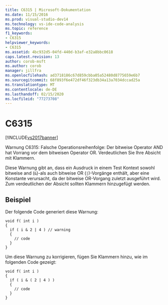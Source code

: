 ```yaml
---
title: C6315 | Microsoft-Dokumentation
ms.date: 11/15/2016
ms.prod: visual-studio-dev14
ms.technology: vs-ide-code-analysis
ms.topic: reference
f1_keywords:
- C6315
helpviewer_keywords:
- C6315
ms.assetid: 4bc932d5-04fd-440d-b3af-e32a8bbc0618
caps.latest.revision: 13
author: corob-msft
ms.author: corob
manager: jillfra
ms.openlocfilehash: ad3718186c67d859cbba05a52480d8775659e6b7
ms.sourcegitcommit: 68f893f6e472df46f323db34a13a7034dccad25a
ms.translationtype: MT
ms.contentlocale: de-DE
ms.lasthandoff: 02/15/2020
ms.locfileid: "77273708"
---
```

# <a name="c6315"></a>C6315
[!INCLUDE[vs2017banner](../includes/vs2017banner.md)]

Warnung C6315: Falsche Operationsreihenfolge: Der bitweise Operator AND hat Vorrang vor dem bitweisen Operator OR. Verdeutlichen Sie Ihre Absicht mit Klammern.  
  
 Diese Warnung gibt an, dass ein Ausdruck in einem Test Kontext sowohl bitweise and (`&`)-als auch bitweise OR (`|`)-Vorgänge enthält, aber eine Konstante verursacht, da der bitweise OR-Vorgang zuletzt ausgeführt wird. Zum verdeutlichen der Absicht sollten Klammern hinzugefügt werden.  
  
## <a name="example"></a>Beispiel  
 Der folgende Code generiert diese Warnung:  
  
```  
void f( int i )  
{  
  if ( i & 2 | 4 ) // warning  
  {  
    // code  
  }  
}  
```  
  
 Um diese Warnung zu korrigieren, fügen Sie Klammern hinzu, wie im folgenden Code gezeigt:  
  
```  
void f( int i )  
{  
  if ( i & ( 2 | 4 ) )  
  {  
    // code  
  }  
}  
```
